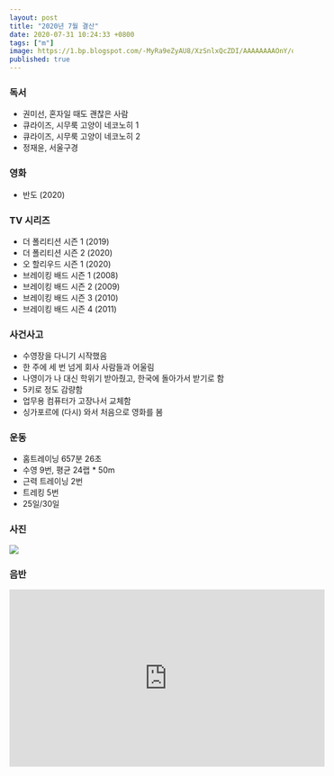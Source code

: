 ```yaml
---
layout: post
title: "2020년 7월 결산"
date: 2020-07-31 10:24:33 +0800
tags: ["m"]
image: https://1.bp.blogspot.com/-MyRa9eZyAU8/XzSnlxQcZDI/AAAAAAAAOnY/ouafxiwJErAUkvoHhOr3sX9kU784fxF_QCLcBGAsYHQ/s2048/IMG_4135.jpg
published: true
---
```


### 독서
- 권미선, 혼자일 때도 괜찮은 사람
- 큐라이즈, 시무룩 고양이 네코노히 1
- 큐라이즈, 시무룩 고양이 네코노히 2
- 정재윤, 서울구경


### 영화
- 반도 (2020)


### TV 시리즈
- 더 폴리티션 시즌 1 (2019)
- 더 폴리티션 시즌 2 (2020)
- 오 할리우드 시즌 1 (2020)
- 브레이킹 배드 시즌 1 (2008)
- 브레이킹 배드 시즌 2 (2009)
- 브레이킹 배드 시즌 3 (2010)
- 브레이킹 배드 시즌 4 (2011)


### 사건사고
- 수영장을 다니기 시작했음
- 한 주에 세 번 넘게 회사 사람들과 어울림
- 나영이가 나 대신 학위기 받아줬고, 한국에 돌아가서 받기로 함
- 5키로 정도 감량함
- 업무용 컴퓨터가 고장나서 교체함
- 싱가포르에 (다시) 와서 처음으로 영화를 봄


### 운동
- 홈트레이닝 657분 26초
- 수영 9번, 평균 24랩 * 50m
- 근력 트레이닝 2번
- 트레킹 5번
- 25일/30일


### 사진
![](https://1.bp.blogspot.com/-MyRa9eZyAU8/XzSnlxQcZDI/AAAAAAAAOnY/ouafxiwJErAUkvoHhOr3sX9kU784fxF_QCLcBGAsYHQ/s2048/IMG_4135.jpg)


### 음반
<iframe width="560" height="315" src="https://www.youtube.com/embed/WzjZX-_Z2KU" frameborder="0" allow="accelerometer; autoplay; encrypted-media; gyroscope; picture-in-picture" allowfullscreen></iframe>